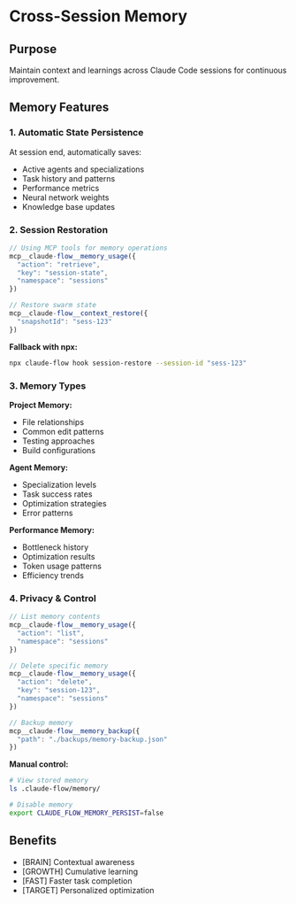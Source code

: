 # Cross-Session Memory

## Purpose
Maintain context and learnings across Claude Code sessions for continuous improvement.

## Memory Features

### 1. Automatic State Persistence
At session end, automatically saves:
- Active agents and specializations
- Task history and patterns
- Performance metrics
- Neural network weights
- Knowledge base updates

### 2. Session Restoration
```javascript
// Using MCP tools for memory operations
mcp__claude-flow__memory_usage({
  "action": "retrieve",
  "key": "session-state",
  "namespace": "sessions"
})

// Restore swarm state
mcp__claude-flow__context_restore({
  "snapshotId": "sess-123"
})
```

**Fallback with npx:**
```bash
npx claude-flow hook session-restore --session-id "sess-123"
```

### 3. Memory Types

**Project Memory:**
- File relationships
- Common edit patterns
- Testing approaches
- Build configurations

**Agent Memory:**
- Specialization levels
- Task success rates
- Optimization strategies
- Error patterns

**Performance Memory:**
- Bottleneck history
- Optimization results
- Token usage patterns
- Efficiency trends

### 4. Privacy & Control
```javascript
// List memory contents
mcp__claude-flow__memory_usage({
  "action": "list",
  "namespace": "sessions"
})

// Delete specific memory
mcp__claude-flow__memory_usage({
  "action": "delete",
  "key": "session-123",
  "namespace": "sessions"
})

// Backup memory
mcp__claude-flow__memory_backup({
  "path": "./backups/memory-backup.json"
})
```

**Manual control:**
```bash
# View stored memory
ls .claude-flow/memory/

# Disable memory
export CLAUDE_FLOW_MEMORY_PERSIST=false
```

## Benefits
- [BRAIN] Contextual awareness
- [GROWTH] Cumulative learning
- [FAST] Faster task completion
- [TARGET] Personalized optimization